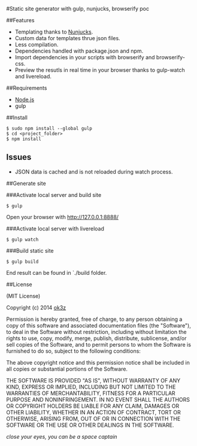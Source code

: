 #Static site generator with gulp, nunjucks, browserify poc

##Features

- Templating thanks to [Nunjucks](https://mozilla.github.io/nunjucks/).
- Custom data for templates thrue json files.
- Less compilation.
- Dependencies handled with package.json and npm.
- Import dependencies in your scripts with browserify and browserify-css.
- Preview the resutls in real time in your browser thanks to gulp-watch and livereload.


##Requirements

* [Node.js](https://nodejs.org/)
* gulp


##Install

    $ sudo npm install --global gulp
    $ cd <project_folder>
    $ npm install


## Issues

- JSON data is cached and is not reloaded during watch process.


##Generate site

###Activate local server and build site

    $ gulp

Open your browser with http://127.0.0.1:8888/

###Activate local server with livereload

    $ gulp watch

###Build static site

    $ gulp build

End result can be found in `./build folder.


##License

(MIT License)

Copyright (c) 2014 [ok3z](http://www.twitter.com/olivier_k)

Permission is hereby granted, free of charge, to any person obtaining a copy of this software and associated documentation files (the "Software"), to deal in the Software without restriction, including without limitation the rights to use, copy, modify, merge, publish, distribute, sublicense, and/or sell copies of the Software, and to permit persons to whom the Software is furnished to do so, subject to the following conditions:

The above copyright notice and this permission notice shall be included in all copies or substantial portions of the Software.

THE SOFTWARE IS PROVIDED "AS IS", WITHOUT WARRANTY OF ANY KIND, EXPRESS OR IMPLIED, INCLUDING BUT NOT LIMITED TO THE WARRANTIES OF MERCHANTABILITY, FITNESS FOR A PARTICULAR PURPOSE AND NONINFRINGEMENT. IN NO EVENT SHALL THE AUTHORS OR COPYRIGHT HOLDERS BE LIABLE FOR ANY CLAIM, DAMAGES OR OTHER LIABILITY, WHETHER IN AN ACTION OF CONTRACT, TORT OR OTHERWISE, ARISING FROM, OUT OF OR IN CONNECTION WITH THE SOFTWARE OR THE USE OR OTHER DEALINGS IN THE SOFTWARE.

_close your eyes, you can be a space captain_
